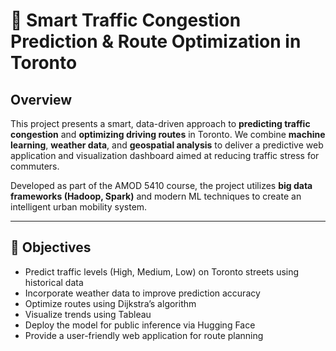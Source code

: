# 🚦 Smart Traffic Congestion Prediction & Route Optimization in Toronto

## Overview

This project presents a smart, data-driven approach to **predicting traffic congestion** and **optimizing driving routes** in Toronto. We combine **machine learning**, **weather data**, and **geospatial analysis** to deliver a predictive web application and visualization dashboard aimed at reducing traffic stress for commuters.

Developed as part of the AMOD 5410 course, the project utilizes **big data frameworks (Hadoop, Spark)** and modern ML techniques to create an intelligent urban mobility system.

---

## 🎯 Objectives

- Predict traffic levels (High, Medium, Low) on Toronto streets using historical data
- Incorporate weather data to improve prediction accuracy
- Optimize routes using Dijkstra’s algorithm
- Visualize trends using Tableau
- Deploy the model for public inference via Hugging Face
- Provide a user-friendly web application for route planning
